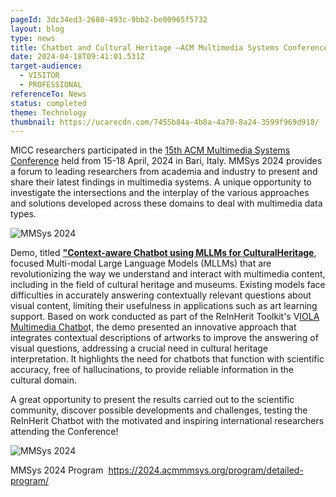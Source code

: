 ```yaml
---
pageId: 3dc34ed3-2680-493c-9bb2-be00965f5732
layout: blog
type: news
title: Chatbot and Cultural Heritage –ACM Multimedia Systems Conference 2024
date: 2024-04-18T09:41:01.531Z
target-audience:
  - VISITOR
  - PROFESSIONAL
referenceTo: News
status: completed
theme: Technology
thumbnail: https://ucarecdn.com/7455b84a-4b0a-4a70-8a24-3599f969d918/
---
```

MICC researchers participated in the [15th ACM Multimedia Systems Conference](https://2024.acmmmsys.org) held from 15-18 April, 2024 in Bari, Italy. MMSys 2024 provides a forum to leading researchers from academia and industry to present and share their latest findings in multimedia systems. A unique opportunity to investigate the intersections and the interplay of the various approaches and solutions developed across these domains to deal with multimedia data types.

![MMSys 2024 ](https://ucarecdn.com/6ecb59a9-b4b3-4b11-9d53-70faf719bedd/ "MMSys 2024")

Demo, titled **["Context-aware Chatbot using MLLMs for CulturalHeritage](https://dl.acm.org/doi/10.1145/3625468.3652193)**, focused Multi-modal Large Language Models (MLLMs) that are revolutionizing the way we understand and interact with multimedia content, including in the field of cultural heritage and museums. Existing models face difficulties in accurately answering contextually relevant questions about visual content, limiting their usefulness in applications such as art learning support. Based on work conducted as part of the ReInHerit Toolkit's V[IOLA Multimedia Chatbo](https://reinherit-hub.eu/tools/apps/c01cc7e5-033c-4d07-a56f-4612f9f210b3)t, the demo presented an innovative approach that integrates contextual descriptions of artworks to improve the answering of visual questions, addressing a crucial need in cultural heritage interpretation. It highlights the need for chatbots that function with scientific accuracy, free of hallucinations, to provide reliable information in the cultural domain.

A great opportunity to present the results carried out to the scientific community, discover possible developments and challenges, testing the  ReInHerit Chatbot with the motivated and inspiring international researchers attending the Conference!

![MMSys 2024](https://ucarecdn.com/28b6ab61-3f06-41af-a64b-8093c511b106/ "MMSys 2024")

MMSys 2024 Program  <https://2024.acmmmsys.org/program/detailed-program/>